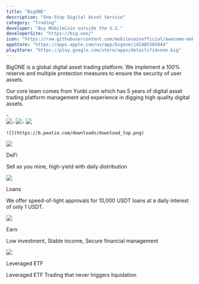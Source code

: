 ```yaml
---
title: "BigONE"
description: "One-Stop Digital Asset Service"
category: "Trading"
developer: "Buy MobileCoin outside the U.S."
developerSite: "https://big.one/"
icon: "https://raw.githubusercontent.com/mobilecoinofficial/awesome-mobilecoin/main/directory/0081_Bigone/bigone.png"
appStore: "https://apps.apple.com/us/app/bigone/id1485385044"
playStore: "https://play.google.com/store/apps/details?id=one.big"
---
```

BigONE is a global digital asset trading platform. We implement a 100% reserve and multiple protection measures to ensure the security of user assets.

Our core team comes from Yunbi.com which has 5 years of digital asset trading platform management and experience in digging high quality digital assets.

-\
    ![](https://apps.apple.com/assets/artwork/1x1-42817eea7ade52607a760cbee00d1495.gif)-   ![](https://apps.apple.com/assets/artwork/1x1-42817eea7ade52607a760cbee00d1495.gif)-   ![](https://apps.apple.com/assets/artwork/1x1-42817eea7ade52607a760cbee00d1495.gif)
    
    ![](https://b.peatio.com/downloads/download_top.png)

![](https://b.peatio.com/downloads/introduce/introduce-defi.svg)

DeFi

Sell as you mine, high-yield with daily distribution

![](https://b.peatio.com/downloads/introduce/introduce-lending.svg)

Loans

We offer speed-of-light approvals for 10,000 USDT loans at a daily interest of only 1 USDT.

![](https://b.peatio.com/downloads/introduce/introduce-earn.svg)

Earn

Low investment, Stable income, Secure financial management

![](https://b.peatio.com/downloads/introduce/introduce-margin.svg)

Leveraged ETF

Leveraged ETF Trading that never triggers liquidation
